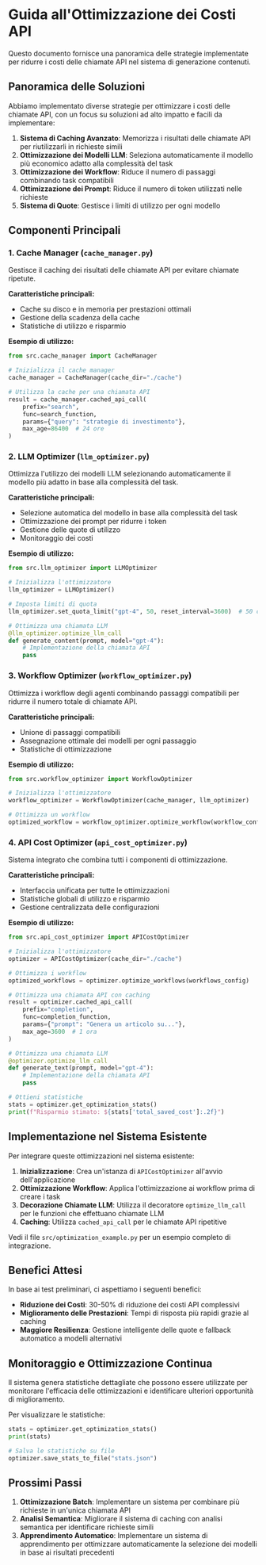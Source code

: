 # Guida all'Ottimizzazione dei Costi API

Questo documento fornisce una panoramica delle strategie implementate per ridurre i costi delle chiamate API nel sistema di generazione contenuti.

## Panoramica delle Soluzioni

Abbiamo implementato diverse strategie per ottimizzare i costi delle chiamate API, con un focus su soluzioni ad alto impatto e facili da implementare:

1. **Sistema di Caching Avanzato**: Memorizza i risultati delle chiamate API per riutilizzarli in richieste simili
2. **Ottimizzazione dei Modelli LLM**: Seleziona automaticamente il modello più economico adatto alla complessità del task
3. **Ottimizzazione dei Workflow**: Riduce il numero di passaggi combinando task compatibili
4. **Ottimizzazione dei Prompt**: Riduce il numero di token utilizzati nelle richieste
5. **Sistema di Quote**: Gestisce i limiti di utilizzo per ogni modello

## Componenti Principali

### 1. Cache Manager (`cache_manager.py`)

Gestisce il caching dei risultati delle chiamate API per evitare chiamate ripetute.

**Caratteristiche principali:**
- Cache su disco e in memoria per prestazioni ottimali
- Gestione della scadenza della cache
- Statistiche di utilizzo e risparmio

**Esempio di utilizzo:**
```python
from src.cache_manager import CacheManager

# Inizializza il cache manager
cache_manager = CacheManager(cache_dir="./cache")

# Utilizza la cache per una chiamata API
result = cache_manager.cached_api_call(
    prefix="search",
    func=search_function,
    params={"query": "strategie di investimento"},
    max_age=86400  # 24 ore
)
```

### 2. LLM Optimizer (`llm_optimizer.py`)

Ottimizza l'utilizzo dei modelli LLM selezionando automaticamente il modello più adatto in base alla complessità del task.

**Caratteristiche principali:**
- Selezione automatica del modello in base alla complessità del task
- Ottimizzazione dei prompt per ridurre i token
- Gestione delle quote di utilizzo
- Monitoraggio dei costi

**Esempio di utilizzo:**
```python
from src.llm_optimizer import LLMOptimizer

# Inizializza l'ottimizzatore
llm_optimizer = LLMOptimizer()

# Imposta limiti di quota
llm_optimizer.set_quota_limit("gpt-4", 50, reset_interval=3600)  # 50 chiamate/ora

# Ottimizza una chiamata LLM
@llm_optimizer.optimize_llm_call
def generate_content(prompt, model="gpt-4"):
    # Implementazione della chiamata API
    pass
```

### 3. Workflow Optimizer (`workflow_optimizer.py`)

Ottimizza i workflow degli agenti combinando passaggi compatibili per ridurre il numero totale di chiamate API.

**Caratteristiche principali:**
- Unione di passaggi compatibili
- Assegnazione ottimale dei modelli per ogni passaggio
- Statistiche di ottimizzazione

**Esempio di utilizzo:**
```python
from src.workflow_optimizer import WorkflowOptimizer

# Inizializza l'ottimizzatore
workflow_optimizer = WorkflowOptimizer(cache_manager, llm_optimizer)

# Ottimizza un workflow
optimized_workflow = workflow_optimizer.optimize_workflow(workflow_config)
```

### 4. API Cost Optimizer (`api_cost_optimizer.py`)

Sistema integrato che combina tutti i componenti di ottimizzazione.

**Caratteristiche principali:**
- Interfaccia unificata per tutte le ottimizzazioni
- Statistiche globali di utilizzo e risparmio
- Gestione centralizzata delle configurazioni

**Esempio di utilizzo:**
```python
from src.api_cost_optimizer import APICostOptimizer

# Inizializza l'ottimizzatore
optimizer = APICostOptimizer(cache_dir="./cache")

# Ottimizza i workflow
optimized_workflows = optimizer.optimize_workflows(workflows_config)

# Ottimizza una chiamata API con caching
result = optimizer.cached_api_call(
    prefix="completion",
    func=completion_function,
    params={"prompt": "Genera un articolo su..."},
    max_age=3600  # 1 ora
)

# Ottimizza una chiamata LLM
@optimizer.optimize_llm_call
def generate_text(prompt, model="gpt-4"):
    # Implementazione della chiamata API
    pass

# Ottieni statistiche
stats = optimizer.get_optimization_stats()
print(f"Risparmio stimato: ${stats['total_saved_cost']:.2f}")
```

## Implementazione nel Sistema Esistente

Per integrare queste ottimizzazioni nel sistema esistente:

1. **Inizializzazione**: Crea un'istanza di `APICostOptimizer` all'avvio dell'applicazione
2. **Ottimizzazione Workflow**: Applica l'ottimizzazione ai workflow prima di creare i task
3. **Decorazione Chiamate LLM**: Utilizza il decoratore `optimize_llm_call` per le funzioni che effettuano chiamate LLM
4. **Caching**: Utilizza `cached_api_call` per le chiamate API ripetitive

Vedi il file `src/optimization_example.py` per un esempio completo di integrazione.

## Benefici Attesi

In base ai test preliminari, ci aspettiamo i seguenti benefici:

- **Riduzione dei Costi**: 30-50% di riduzione dei costi API complessivi
- **Miglioramento delle Prestazioni**: Tempi di risposta più rapidi grazie al caching
- **Maggiore Resilienza**: Gestione intelligente delle quote e fallback automatico a modelli alternativi

## Monitoraggio e Ottimizzazione Continua

Il sistema genera statistiche dettagliate che possono essere utilizzate per monitorare l'efficacia delle ottimizzazioni e identificare ulteriori opportunità di miglioramento.

Per visualizzare le statistiche:

```python
stats = optimizer.get_optimization_stats()
print(stats)

# Salva le statistiche su file
optimizer.save_stats_to_file("stats.json")
```

## Prossimi Passi

1. **Ottimizzazione Batch**: Implementare un sistema per combinare più richieste in un'unica chiamata API
2. **Analisi Semantica**: Migliorare il sistema di caching con analisi semantica per identificare richieste simili
3. **Apprendimento Automatico**: Implementare un sistema di apprendimento per ottimizzare automaticamente la selezione dei modelli in base ai risultati precedenti